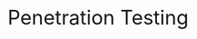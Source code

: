 <!DOCTYPE html PUBLIC "-//W3C//DTD HTML 4.01//EN" "http://www.w3.org/TR/html4/strict.dtd">
<html><head><meta content="text/html; charset=ISO-8859-1" http-equiv="content-type"><title>1</title></head><body><br><big><big><big><big><big>Penetration Testing</big></big></big></big></big><br><br><br></body></html>